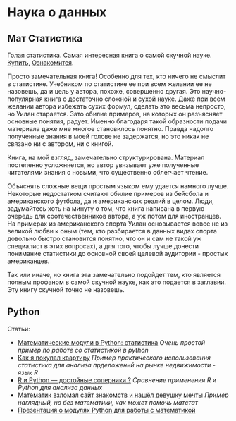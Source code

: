 Наука о данных
==============

Мат Статистика
--------------

Голая статистика. Самая интересная книга о самой скучной науке. [Купить](https://www.mann-ivanov-ferber.ru/books/golaya-statistika/), [Ознакомится](https://yadi.sk/i/K-EvMRpp3VtwmY).

Просто замечательная книга! Особенно для тех, кто ничего не смыслит в статистике. 
Учебником по статистике ее при всем желании ее не назовешь, да и цель у автора, похоже, совершенно другая. 
Это научно-популярная книга о достаточно сложной и сухой науке. Даже при всем желании автора избежать сухих формул, сделать это весьма непросто, но Уилан старается. Зато обилие примеров, на которых он разъясняет основные понятия, радует. Именно благодаря такой образности подачи материала даже мне многое становилось понятно. Правда надолго полученные знания в моей голове не задержатся, но это никак не связано ни с автором, ни с книгой.

Книга, на мой взгляд, замечательно структурирована. Материал постепенно усложняется, но автор увязывает уже полученные читателями знания с новыми, что существенно облегчает чтение. 

Объяснять сложные вещи простым языком ему удается намного лучше. Некоторые недостатком считают обилие примеров из бейсбола и американского футбола, да и американских реалий в целом. Люди, задумайтесь хоть на минуту о том, что книга написана в первую очередь для соотечественников автора, а уж потом для иностранцев. На примерах из американского спорта Уилан основывается вовсе не из великой любви к оным (тем, кто разбирается в данных видах спорта довольно быстро становится понятно, что он и сам не такой уж специалист в этих вопросах), а для того, чтобы лучше донести понимание статистики до основной своей целевой аудитории - простых американцев.

Так или иначе, но книга эта замечательно подойдет тем, кто является полным профаном в самой скучной науке, как это подается в заглавии. Эту книгу скучной точно не назовешь.

Python
------

Статьи:

* [Математические модули в Python: статистика](https://code.tutsplus.com/ru/tutorials/mathematical-modules-in-python-statistics--cms-27750) _Очень простой пример по работе со статистикой в python_
* [Как я покупал квартиру](https://habr.com/post/148782/) _Пример практического использования статистика для анализа прделожений на рынке недвижимости - язык R_
* [R и Python — достойные соперники ?](https://habr.com/company/piter/blog/263457/) _Сравнение применения R и Python для анализа данных_
* [Математик взломал сайт знакомств и нашёл девушку мечты](https://habr.com/post/210198/) _Пример наглядный, но без математики, как может помочь матстат_
* [Презентация о модулях Python для работы с математикой](https://yadi.sk/i/E4NwCfwS3VuAr3)
